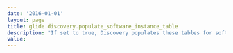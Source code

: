 ```yaml
---
date: '2016-01-01'
layout: page
title: glide.discovery.populate_software_instance_table
description: "If set to true, Discovery populates these tables for software discovery"
value:  
---
```

